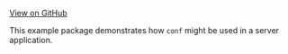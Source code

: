 [View on GitHub](https://github.com/blaugold/conf/tree/main/example)

This example package demonstrates how `conf` might be used in a server
application.
